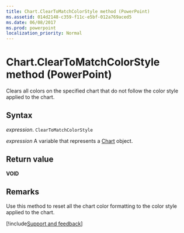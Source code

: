 ```yaml
---
title: Chart.ClearToMatchColorStyle method (PowerPoint)
ms.assetid: 014d2148-c359-f11c-e5bf-012a769aced5
ms.date: 06/08/2017
ms.prod: powerpoint
localization_priority: Normal
---
```



# Chart.ClearToMatchColorStyle method (PowerPoint)

Clears all colors on the specified chart that do not follow the color style applied to the chart.


## Syntax

_expression_. `ClearToMatchColorStyle`

_expression_ A variable that represents a [Chart](PowerPoint.Chart.md) object.


## Return value

 **VOID**


## Remarks

Use this method to reset all the chart color formatting to the color style applied to the chart.

[!include[Support and feedback](~/includes/feedback-boilerplate.md)]